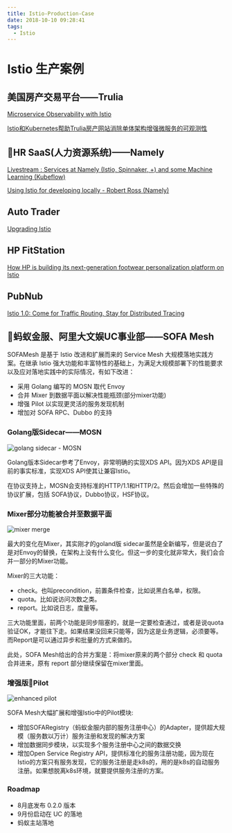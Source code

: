 ```yaml
---
title: Istio-Production-Case
date: 2018-10-10 09:28:41
tags:
  - Istio
---
```


# Istio 生产案例

## 美国房产交易平台——Trulia

[Microservice Observability with Istio](https://www.trulia.com/blog/tech/microservice-observability-with-istio/)

[Istio和Kubernetes帮助Trulia房产网站消除单体架构增强微服务的可观测性](http://www.servicemesher.com/blog/microservice-observability-with-istio/)

## HR SaaS(人力资源系统)——Namely

[Livestream : Services at Namely (Istio, Spinnaker, +) and some Machine Learning (Kubeflow)](https://www.youtube.com/watch?v=iga5peu4E88)

[Using Istio for developing locally - Robert Ross (Namely)](https://www.safaribooksonline.com/videos/oscon-2018/9781492026075/9781492026075-video321571)

## Auto Trader

[Upgrading Istio](https://github.com/istio/istio/issues/3720)

## HP FitStation

[How HP is building its next-generation footwear personalization platform on Istio](https://istio.io/blog/2018/hp/)

## PubNub

[Istio 1.0: Come for Traffic Routing, Stay for Distributed Tracing](https://www.pubnub.com/company/news-coverage/2018/istio-1-0-come-for-traffic-routing-stay-for-distributed-tracing/)

## 蚂蚁金服、阿里大文娱UC事业部——SOFA Mesh

SOFAMesh 是基于 Istio 改进和扩展而来的 Service Mesh 大规模落地实践方案。在继承 Istio 强大功能和丰富特性的基础上，为满足大规模部署下的性能要求以及应对落地实践中的实际情况，有如下改进：

- 采用 Golang 编写的 MOSN 取代 Envoy
- 合并 Mixer 到数据平面以解决性能瓶颈(部分mixer功能)
- 增强 Pilot 以实现更灵活的服务发现机制
- 增加对 SOFA RPC、Dubbo 的支持

<!--more-->

### Golang版Sidecar——MOSN

![golang sidecar - MOSN](/images/istio-production-case/golang-sidecar.png)

Golang版本Sidecar参考了Envoy，非常明确的实现XDS API。因为XDS API是目前的事实标准，实现XDS API使其让兼容Istio。

在协议支持上，MOSN会支持标准的HTTP/1.1和HTTP/2。然后会增加一些特殊的协议扩展，包括 SOFA协议，Dubbo协议，HSF协议。

### Mixer部分功能被合并至数据平面

![mixer merge](/images/istio-production-case/mixer-merge.png)

最大的变化在Mixer，其实刚才的goland版 sidecar虽然是全新编写，但是说白了是对Envoy的替换，在架构上没有什么变化。但这一步的变化就非常大，我们会合并一部分的Mixer功能。

Mixer的三大功能：

- check。也叫precondition，前置条件检查，比如说黑白名单，权限。
- quota。比如说访问次数之类。
- report。比如说日志，度量等。

三大功能里面，前两个功能是同步阻塞的，就是一定要检查通过，或者是说quota验证OK，才能往下走。如果结果没回来只能等，因为这是业务逻辑，必须要等。而Report是可以通过异步和批量的方式来做的。

此处，SOFA Mesh给出的合并方案是：将mixer原来的两个部分 check 和 quota 合并进来，原有 report 部分继续保留在mixer里面。

### 增强版Pilot

![enhanced pilot](/images/istio-production-case/pilot-enhance.png)

SOFA Mesh大幅扩展和增强Istio中的Pilot模块:

- 增加SOFARegistry（蚂蚁金服内部的服务注册中心）的Adapter，提供超大规模（服务数以万计）服务注册和发现的解决方案
- 增加数据同步模块，以实现多个服务注册中心之间的数据交换
- 增加Open Service Registry API，提供标准化的服务注册功能，因为现在Istio的方案只有服务发现，它的服务注册是走k8s的，用的是k8s的自动服务注册。如果想脱离k8s环境，就要提供服务注册的方案。

### Roadmap

- 8月底发布 0.2.0 版本
- 9月份启动在 UC 的落地
- 蚂蚁主站落地
